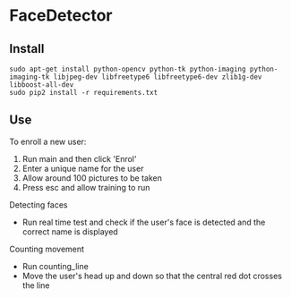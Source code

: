 # FaceDetector

## Install
```
sudo apt-get install python-opencv python-tk python-imaging python-imaging-tk libjpeg-dev libfreetype6 libfreetype6-dev zlib1g-dev libboost-all-dev
sudo pip2 install -r requirements.txt
```

## Use

To enroll a new user: 
1. Run main and then click 'Enrol'
2. Enter a unique name for the user
3. Allow around 100 pictures to be taken
4. Press esc and allow training to run

Detecting faces
- Run real time test and check if the user's face is detected and the correct name is displayed

Counting movement
- Run counting_line
- Move the user's head up and down so that the central red dot crosses the line
